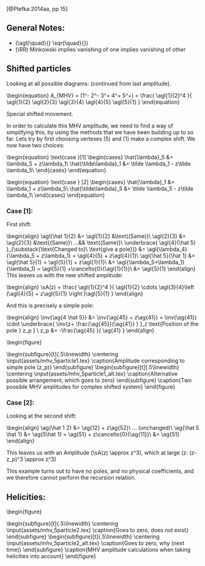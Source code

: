 <!--
@import "/dissertation/assets/custom.md"
 -->

[@Plefka:2014aa, pp 15]

## General Notes:
 - \(\agl{\quad}{} \sqr{\quad}{}\)
 - \(\RR\) Minkowski implies vanishing of one implies vanishing of other

## Shifted particles

Looking at all possible diagrams:
(continued from last amplitude).

\begin{equation}
  A_{MHV} = (1^- 2^- 3^+ 4^+ 5^+) = \frac{
    \agl{1}{2}^4
  }{
    \agl{1}{2} \agl{2}{3} \agl{3}{4} \agl{4}{5} \agl{5}{1}
  }
\end{equation}

Special shifted movement.

In order to calculate this MHV amplitude, we need to find a way of simplifying this, by using the methods that we have been building up to so far. Lets try by first choosing vertexes \(5\) and \(1\) make a complex shift. We now have two choices:

\begin{equation}
\text{case }[1]
\begin{cases}
  \hat{\lambda}_5 &= \lambda_5 + z\lambda_1\\
  \hat{\tilde\lambda}_1 &= \tilde \lambda_1 - z\tilde \lambda_5\\
\end{cases}
\end{equation}

\begin{equation}
\text{case } [2]
\begin{cases}
  \hat{\lambda}_1 &= \lambda_1 + z\lambda_5\\
  \hat{\tilde\lambda}_5 &= \tilde \lambda_5 - z\tilde \lambda_1\\
\end{cases}
\end{equation}

### Case [1]:

First shift:

\begin{align}
  \agl{\hat 1}{2} &= \agl{1}{2} &\text{(Same)}\\
  \agl{2}{3}      &= \agl{2}{3}      &\text{(Same)}\\
  ...&& \text{(Same)}\\
  \underbrace{ \agl{4}{\hat 5} }_{\substack{\text{Changed to}\\ \text{give a pole}}}
  &= \agl{\lambda_4}{\lambda_5 + z\lambda_1} = \agl{4}{5} + z\agl{4}{1}\\
  \agl{\hat 5}{\hat 1} &= \agl{\hat 5}{1} =  \agl{5}{1} + z\agl{1}{1}\\
  &= \agl{\lambda_5+\lambda_1}{\lambda_1} = \agl{5}{1} +\cancelto{0}{\agl{1}{1}}\\
  &= \agl{5}{1}
\end{align}
This leaves us with the new shifted amplitude:

\begin{align}
  \sA(z) = \frac{ \agl{1}{2}^4
    }{
      \agl{1}{2} \cdots \agl{3}{4}\left (\agl{4}{5} + z\agl{5}{1} \right )\agl{5}{1}
    }
\end{align}

And this is precisely a simple pole:

\begin{align}
  \inv{\ag{4 \hat 5}} &= \inv{\ag{45} + z\ag{41}} = \inv{\ag{41}} \cdot \underbrace{
      \inv{z+ \frac{\ag{45}}{\ag{41}} }
    }_{
      \text{Position of the pole } z_p
    } \\
      z_p &= -\frac{\ag{45} }{ \ag{41} }
\end{align}

\begin{figure}

\begin{subfigure}[t]{.5\linewidth}
  \centering
  \input{assets/mhv_5particle1.tex}
  \caption{Amplitude corresponding to simple pole \(z_p\)}
\end{subfigure}
\begin{subfigure}[t]{.5\linewidth}
  \centering
  \input{assets/mhv_5particle1_alt.tex}
  \caption{Alternative possible arrangement, which goes to zero}
\end{subfigure}
\caption{Two possible MHV amplitudes for complex shifted system}
\end{figure}

### Case [2]:
Looking at the second shift:

\begin{align}
  \ag{\hat 1 2} &= \ag{12} + z\ag{52}\\
  ... (unchanged)\\
  \ag{\hat 5 \hat 1} &= \ag{5\hat 1} = \ag{51} + z\cancelto{0}{\ag{11}}\\
  &= \ag{51}
\end{align}

This leaves us with an Amplitude \(\sA(z) \approx z^3\), which at large \(z: (z-z_p)^3 \approx z^3\)

This example turns out to have no poles, and no physical coefficients, and we therefore cannot perform the recursion relation.

## Helicities:

\begin{figure}

\begin{subfigure}[t]{.5\linewidth}
  \centering
  \input{assets/mhv_5particle2.tex}
  \caption{Goes to zero, does not exist}
\end{subfigure}
\begin{subfigure}[t]{.5\linewidth}
  \centering
  \input{assets/mhv_5particle2_alt.tex}
  \caption{Goes to zero, why (next time)}
\end{subfigure}
\caption{MHV amplitude calculations when taking helicities into account}
\end{figure}
